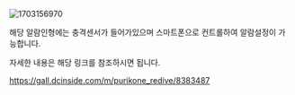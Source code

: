 ![1703156970](https://github.com/MelissaJSM/Karyl_nuigurumi_alarm/assets/91932382/15167fe9-e729-4410-b335-d0da5010acd2)

해당 알람인형에는 충격센서가 들어가있으며 스마트폰으로 컨트롤하여 알람설정이 가능합니다.

자세한 내용은 해당 링크를 참조하시면 됩니다.

https://gall.dcinside.com/m/purikone_redive/8383487
